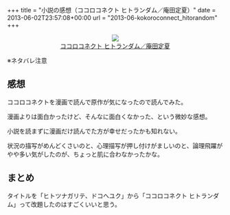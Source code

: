 +++
title = "小説の感想（ココロコネクト ヒトランダム／庵田定夏）"
date = 2013-06-02T23:57:08+00:00
url = "2013-06-kokoroconnect_hitorandom"
+++

<div style="text-align: center;">
  <a href="http://www.amazon.co.jp/gp/product/4047262900/ref=as_li_ss_il?ie=UTF8&#038;camp=247&#038;creative=7399&#038;creativeASIN=4047262900&#038;linkCode=as2&#038;tag=5000164-22"><img border="0" src="http://ws-fe.amazon-adsystem.com/widgets/q?_encoding=UTF8&#038;ASIN=4047262900&#038;Format=_SL160_&#038;ID=AsinImage&#038;MarketPlace=JP&#038;ServiceVersion=20070822&#038;WS=1&#038;tag=5000164-22" /><br /><span>ココロコネクト ヒトランダム／庵田定夏</span></a><img src="http://ir-jp.amazon-adsystem.com/e/ir?t=5000164-22&#038;l=as2&#038;o=9&#038;a=4047262900" width="1" height="1" border="0" alt="" style="border:none !important; margin:0px !important;" />
</div>

※ネタバレ注意

## 感想

ココロコネクトを漫画で読んで原作が気になったので読んでみた。

漫画よりは面白かったけど、そんなに面白くなかった、という微妙な感想。

小説を読まずに漫画だけ読んでた方が幸せだったかも知れない。

状況の描写がめんどくさいのと、心理描写が押し付けがましいのと、論理飛躍がやや多い気がしたのが、ちょっと肌に合わなかったかな。

## まとめ

タイトルを「ヒトツナガリテ、ドコへユク」から「ココロコネクト ヒトランダム」って改題したのはすごくいいと思う。